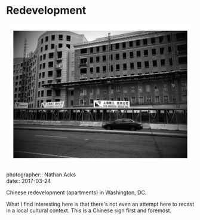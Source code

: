 # Redevelopment

![A black-and-white photograph of an apartment building under construction in Washington, DC](assets/2017-03-24-redevelopment.webp)

photographer:: Nathan Acks  
date:: 2017-03-24

Chinese redevelopment (apartments) in Washington, DC.

What I find interesting here is that there's not even an attempt here to recast in a local cultural context. This is a Chinese sign first and foremost.
